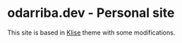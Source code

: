 # odarriba.dev - Personal site

This site is based in [Klise](https://github.com/piharpi/jekyll-klise/) theme with some modifications.
